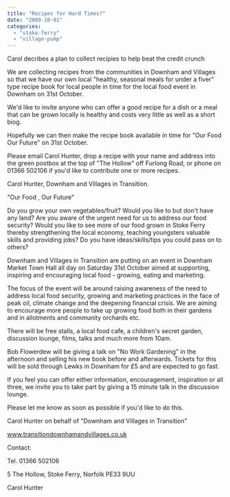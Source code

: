 ```yaml
---
title: "Recipes for Hard Times?"
date: "2009-10-01"
categories: 
  - "stoke-ferry"
  - "village-pump"
---
```


Carol decribes a plan to collect recipies to help beat the credit crunch

We are collecting recipes from the communities in Downham and Villages so that we have our own local "healthy, seasonal meals for under a fiver" type recipe book for local people in time for the local food event in Downham on 31st October.

We'd like to invite anyone who can offer a good recipe for a dish or a meal that can be grown locally is healthy and costs very little as well as a short biog.

Hopefully we can then make the recipe book available in time for "Our Food Our Future" on 31st October.

Please email Carol Hunter, drop a recipe with your name and address into the green postbox at the top of "The Hollow" off Furlong Road, or phone on 01366 502106 if you'd like to contribute one or more recipes.

Carol Hunter, Downham and Villages in Transition.

"Our Food , Our Future"

Do you grow your own vegetables/fruit? Would you like to but don't have any land? Are you aware of the urgent need for us to address our food security? Would you like to see more of our food grown in Stoke Ferry thereby strengthening the local economy, teaching youngsters valuable skills and providing jobs? Do you have ideas/skills/tips you could pass on to others?

Downham and Villages in Transition are putting on an event in Downham Market Town Hall all day on Saturday 31st October aimed at supporting, inspiring and encouraging local food - growing, eating and marketing.

The focus of the event will be around raising awareness of the need to address local food security, growing and marketing practices in the face of peak oil, climate change and the deepening financial crisis. We are aiming to encourage more people to take up growing food both in their gardens and in allotments and community orchards etc.

There will be free stalls, a local food cafe, a children's secret garden, discussion lounge, films, talks and much more from 10am.

Bob Flowerdew will be giving a talk on "No Work Gardening" in the afternoon and selling his new book before and afterwards. Tickets for this will be sold through Lewks in Downham for £5 and are expected to go fast.

If you feel you can offer either information, encouragement, inspiration or all three, we invite you to take part by giving a 15 minute talk in the discussion lounge.

Please let me know as soon as possible if you'd like to do this.

Carol Hunter on behalf of "Downham and Villages in Transition"

www.transitiondownhamandvillages.co.uk

Contact:

Tel. 01366 502106

5 The Hollow, Stoke Ferry, Norfolk PE33 9UU

Carol Hunter
